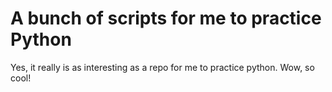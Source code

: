 # A bunch of scripts for me to practice Python
Yes, it really is as interesting as a repo for me to practice python. Wow, so cool!
